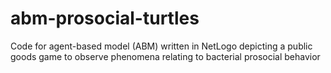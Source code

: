 # abm-prosocial-turtles
Code for agent-based model (ABM) written in NetLogo depicting a public goods game to observe phenomena relating to bacterial prosocial behavior
